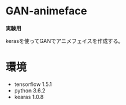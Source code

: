 # GAN-animeface
**実験用**

kerasを使ってGANでアニメフェイスを作成する。
# 環境
* tensorflow 1.5.1
* python 3.6.2
* kearas 1.0.8

